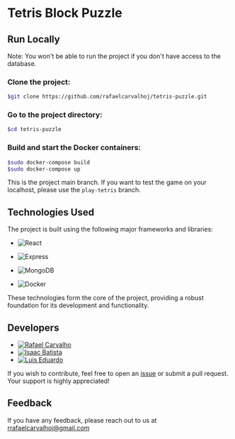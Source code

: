 # Tetris Block Puzzle

## Run Locally

Note: You won't be able to run the project if you don't have access to the database.

### Clone the project:
```bash
$git clone https://github.com/rafaelcarvalhoj/tetris-puzzle.git
```
### Go to the project directory:
```bash
$cd tetris-puzzle
```
### Build and start the Docker containers:
```bash
$sudo docker-compose build
$sudo docker-compose up
```

This is the project main branch. If you want to test the game on your localhost, please use the `play-tetris` branch.

## Technologies Used

The project is built using the following major frameworks and libraries:

* ![React](https://img.shields.io/badge/-React-61DAFB?style=flat&logo=react&logoColor=white)
  
* ![Express](https://img.shields.io/badge/-Express-000000?style=flat&logo=express&logoColor=white)

* ![MongoDB](https://img.shields.io/badge/-MongoDB-47A248?style=flat&logo=mongodb&logoColor=white)

* ![Docker](https://img.shields.io/badge/-Docker-2496ED?style=flat&logo=docker&logoColor=white)

These technologies form the core of the project, providing a robust foundation for its development and functionality.




## Developers

- [![Rafael Carvalho](https://img.shields.io/badge/-Rafael_Carvalho-100000?style=flat&logo=github&logoColor=white)](https://github.com/rafaelcarvalhoj)
- [![Isaac Batista](https://img.shields.io/badge/-Isaac_Batista-100000?style=flat&logo=github&logoColor=white)](https://github.com/isaacbatista26)
- [![Luis Eduardo](https://img.shields.io/badge/-Luis_Eduardo-100000?style=flat&logo=github&logoColor=white)](https://github.com/Luidooo)

If you wish to contribute, feel free to open an [issue](https://github.com/rafaelcarvalhoj/tetris-puzzle/issues) or submit a pull request. Your support is highly appreciated!



## Feedback

If you have any feedback, please reach out to us at rrafaelcarvalhoj@gmail.com


